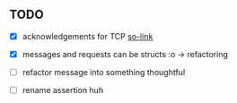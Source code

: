 ## TODO

- [x] acknowledgements for TCP [so-link](https://stackoverflow.com/questions/19794764/linux-socket-how-to-make-send-wait-for-recv)

- [x] messages and requests can be structs :o -> refactoring

- [ ] refactor message into something thoughtful

- [ ] rename assertion huh
